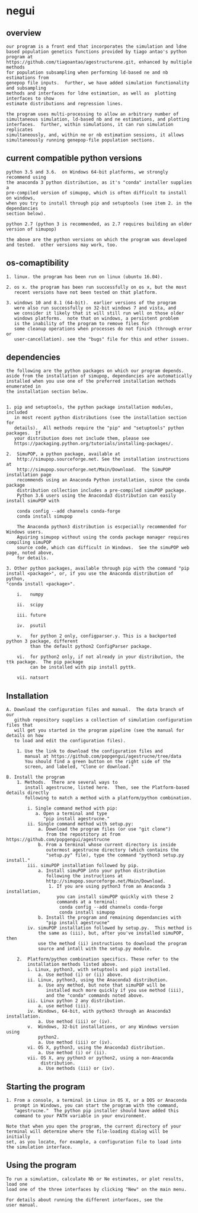 # negui

overview
--------

	our program is a front end that incorporates the simulation and ldne
	based population genetics functions provided by tiago antao's python program at
	https://github.com/tiagoantao/agestructurene.git, enhanced by multiple methods
	for population subsampling when performing ld-based ne and nb estimations from
	genepop file inputs.  further, we have added simulation functionality and subsampling
	methods and interfaces for ldne estimation, as well as  plotting interfaces to show
	estimate distributions and regression lines. 

	the program uses multi-processing to allow an arbitrary number of
	simultaneous simulation, ld-based nb and ne estimations, and plotting
	interfaces.  further, within simulations, it can run simulation replicates
	simultaneously, and, within ne or nb estimation sessions, it allows
	simultaneously running genepop-file population sections. 

current compatible python versions
----------------------------------
	python 3.5 and 3.6.  on Windows 64-bit platforms, we strongly recommend using
	the anaconda 3 python distribution, as it's "conda" installer supplies a
	pre-compiled version of simupop, which is often difficult to install on windows, 
	when you try to install through pip and setuptools (see item 2. in the dependancies
	section below).

	python 2.7 (python 3 is recommended, as 2.7 requires building an older version of simupop)

	the above are the python versions on which the program was developed and tested.  other versions may work, too.

os-comaptibility
-----------------
	1. linux. the program has been run on linux (ubuntu 16.04).

	2. os x. the program has been run successfully on os x, but the most
	   recent versions have not been tested on that platform.

	3. windows 10 and 8.1 (64-bit).  earlier versions of the program
	   were also run successfully on 32-bit windows 7 and vista, and
	   we consider it likely that it will still run well on those older
	   windows platforms.  note that on windows, a persistent problem 
	   is the inability of the program to remove files for
	   some cleanup operations when processes do not finish (through error or
	   user-cancellation). see the "bugs" file for this and other issues.

dependencies
------------
	the following are the python packages on which our program depends.
	aside from the installation of simupop, dependancies are automatically
	installed when you use one of the preferred installation methods enumerated in
	the installation section below.
	

	1. pip and setuptools, the python package installation modules, included
	   in most recent python distributions (see the installation section for
	   details).  All methods require the "pip" and "setuptools" python packages.  If
	   your distribution does not include them, please see
	   https://packaging.python.org/tutorials/installing-packages/.  

	2.  SimuPOP, a python package, available at
	    http://simupop.sourceforge.net. See the installation instructions at
	    http://simupop.sourceforge.net/Main/Download.  The SimuPOP installation page
	    recommends using an Anaconda Python installation, since the conda package
	    distribution collection includes a pre-compiled simuPOP package.   
	    Python 3.6 users using the Anaconda3 distribution can easily install simuPOP with 

		conda config --add channels conda-forge
		conda install simupop
		
	    The Anaconda python3 distribution is escpecially recommended for Windows users.
	    Aquiring simupop without using the conda package manager requires compiling simuPOP 
	    source code, which can difficult in Windows.  See the simuPOP web page, noted above, 
	    for details.
		
	3. Other python packages, available through pip with the command "pip
	install <package>", or, if you use the Anaconda distribution of python,
	"conda install <package>".
				
		i.   numpy	

		ii.  scipy
		
		iii. future

		iv.  psutil
		
		v.   for python 2 only, configparser.y. This is a backported python 3 package, different 
		     than the default python2 ConfigParser package. 

		vi.  for python2 only, if not already in your distribution, the ttk package.  The pip package
		     can be installed with pip install pyttk.

		vii. natsort

Installation  
------------
	A. Download the configuration files and manual.  The data branch of our
	   github repository supplies a collection of simulation configuration files that
	   will get you started in the program pipeline (see the manual for details on how
	   to load and edit the configuration files).

		1. Use the link to download the configuration files and
		   manual at https://github.com/popgengui/agestrucne/tree/data
		   You should find a green button on the right side of the
		   screen, and labeled, "Clone or download."
	
	B. Install the program
		1. Methods.  There are several ways to
		   install agestrucne, listed here.  Then, see the Platform-based details directly
		   following to match a method with a platform/python combination.

			i. Single command method with pip:  
			   a. Open a terminal and type
			      "pip install agestrucne."
			ii. Single command method with setup.py:
				a. Download the program files (or use "git clone")
				   from the repostitory at from https://github.com/popgengui/agestrucne			  	
				b. From a terminal whose current directory is inside
				   outermost agestrucne directory (which contains the
				   "setup.py" file), type the command "python3 setup.py install."
			iii. simuPOP installation followed by pip.
				a. Install simuPOP into your python distribution
				   following the instructions at
				   http://simupop.sourceforge.net/Main/Download.
					1. If you are using python3 from an Anaconda 3 installation,
					   you can install simuPOP quickly with these 2
					   commands at a terminal:
						conda config --add channels conda-forge
						conda install simupop
				b. Install the program and remaining dependancies with
				   "pip install agestrucne" 
			iv. simuPOP installation followed by setup.py.  This method is
			    the same as (iii), but, after you've installed simuPOP, then
			    use the method (ii) instructions to download the program
			    source and intall with the setup.py module.

		2.  Platform/python combination specifics. These refer to the
		    installation methods listed above.
			i. Linux, python3, with setuptools and pip3 installed.
				a. Use method (i) or (ii) above.		
			ii. Linux, python3, using the Anaconda3 distribution.
				a. Use any method, but note that simuPOP will be
				   installed much more quickly if you use method (iii),
				   and the "conda" commands noted above.
			iii. Linux python 2 any distribution.
				a. use method (iii). 
			iv. Windows, 64-bit, with python3 through an Anaconda3 installation.
				a. Use method (iii) or (iv).
			v.  Windows, 32-bit installations, or any Windows version using
			    python2.	
				a. Use method (iii) or (iv).
			vi. OS X, python3, using the Anaconda3 distribution.
			    a. Use method (i) or (ii).
			vii. OS X, any python3 or python2, using a non-Anaconda
			     distribution.
			    a. Use methods (iii) or (iv).
Starting the program
--------------------

	1. From a console, a terminal in Linux in OS X, or a DOS or Anaconda
	   prompt in Windows, you can start the program with the command,
	   "agestrucne."  The python pip installer should have added this
 	   command to your PATH variable in your environment. 

	Note that when you open the program, the current directory of your
	terminal will determine where the file-loading dialog will be initially
	set, as you locate, for example, a configuration file to load into
	the simulation interface.

Using the program	
-----------------
	To run a simulation, calculate Nb or Ne estimates, or plot results, load one
	load one of the three interfaces by clicking "New" on the main menu.

	For details about running the different interfaces, see the
	user manual.
